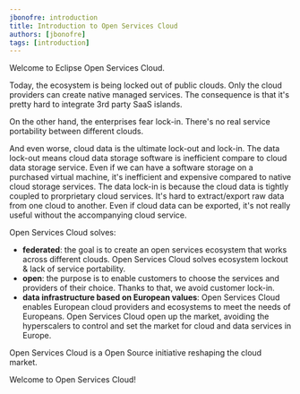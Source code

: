 ```yaml
---
jbonofre: introduction
title: Introduction to Open Services Cloud
authors: [jbonofre]
tags: [introduction]
---
```


Welcome to Eclipse Open Services Cloud.

Today, the ecosystem is being locked out of public clouds. Only the cloud providers can create native managed services. The consequence is that it's pretty hard to integrate 3rd party SaaS islands.

On the other hand, the enterprises fear lock-in. There's no real service portability between different clouds.

And even worse, cloud data is the ultimate lock-out and lock-in. The data lock-out means cloud data storage software is inefficient compare to cloud data storage service. Even if we can have a software storage on a purchased virtual machine, it's inefficient and expensive compared to native cloud storage services.
The data lock-in is because the cloud data is tightly coupled to prorprietary cloud services. It's hard to extract/export raw data from one cloud to another. Even if cloud data can be exported, it's not really useful without the accompanying cloud service.

Open Services Cloud solves:
- **federated**: the goal is to create an open services ecosystem that works across different clouds. Open Services Cloud solves ecosystem lockout & lack of service portability.
- **open**: the purpose is to enable customers to choose the services and providers of their choice. Thanks to that, we avoid customer lock-in.
- **data infrastructure based on European values**: Open Services Cloud enables European cloud providers and ecosystems to meet the needs of Europeans. Open Services Cloud open up the market, avoiding the hyperscalers to control and set the market for cloud and data services in Europe.

Open Services Cloud is a Open Source initiative reshaping the cloud market.

Welcome to Open Services Cloud!
